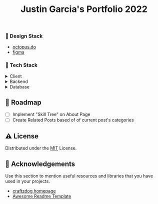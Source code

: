 <div align="center">
  <h1>Justin Garcia's Portfolio 2022</h1>
  <br />
</div>

<!-- Design Stack -->
### :art: Design Stack

* [octopus.do](https://octopus.do/uwwbpfxw56)
* [figma](https://www.figma.com/file/cSgZQVvbEa7kq8qzPPdDNF/Portfolio-2022?node-id=2%3A146)

<!-- TechStack -->
### :space_invader: Tech Stack

<details>
  <summary>Client</summary>
  <ul>
    <li><a href="https://nextjs.org/">Next.js</a></li>
    <li><a href="https://reactjs.org/">React.js</a></li>
    <li><a href="https://www.framer.com/motion/">Framer Motion</a></li>
    <li><a href="https://styled-components.com/">Styled Components</a></li>
  </ul>
</details>

<details>
  <summary>Backend</summary>
  <ul>
    <li><a href="https://strapi.io/">Strapi</a></li>
    <li><a href="https://nodejs.org/en/">Node JS</a></li>
  </ul>
</details>

<details>
<summary>Database</summary>
  <ul>
    <li><a href="https://www.postgresql.org/">PostgreSQL</a></li>
  </ul>
</details>

<!-- Roadmap -->
## :compass: Roadmap

* [ ] Implement "Skill Tree" on About Page
* [ ] Create Related Posts based of of current post's categories

<!-- License -->
## :warning: License

Distributed under the [MIT](https://choosealicense.com/licenses/mit/) License.


<!-- Acknowledgments -->
## :gem: Acknowledgements

Use this section to mention useful resources and libraries that you have used in your projects.

 - [craftzdog homepage](https://github.com/craftzdog/craftzdog-homepage)
 - [Awesome Readme Template](https://github.com/BeckTimothy/awesome-readme-template)
